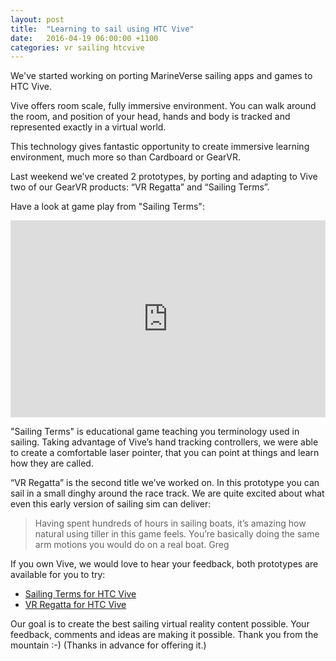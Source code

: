 ```yaml
---
layout: post
title:  "Learning to sail using HTC Vive"
date:   2016-04-19 06:00:00 +1100
categories: vr sailing htcvive
---
```


We've started working on porting MarineVerse sailing apps and games to HTC Vive.

Vive offers room scale, fully immersive environment. You can walk around the room, and position of your head, hands and body is tracked and represented exactly in a virtual world.

This technology gives fantastic opportunity to create immersive learning environment, much more so than Cardboard or GearVR.

Last weekend we’ve created 2 prototypes, by porting and adapting to Vive two of our GearVR products: “VR Regatta” and “Sailing Terms”.

Have a look at game play from "Sailing Terms":

<iframe width="100%" height="315" src="https://www.youtube.com/embed/FEGTIONECbs" frameborder="0" allowfullscreen></iframe>

<!--more-->

"Sailing Terms" is educational game teaching you terminology used in sailing. Taking advantage of Vive’s hand tracking controllers, we were able to create a comfortable laser pointer, that you can point at things and learn how they are called.

“VR Regatta” is the second title we’ve worked on. In this prototype you can sail in a small dinghy around the race track. We are quite excited about what even this early version of sailing sim can deliver:

>Having spent hundreds of hours in sailing boats, it’s amazing how natural using tiller in this game feels. You’re basically doing the same arm motions you would do on a real boat. Greg

If you own Vive, we would love to hear your feedback, both prototypes are available for you to try:

- [Sailing Terms for HTC Vive](https://www.dropbox.com/s/4timemqn4mfwgqj/sailingterms.zip?dl=0)
- [VR Regatta for HTC Vive](https://www.dropbox.com/s/yx3o2m3tesh6da7/vrregattademo.zip?dl=0)

Our goal is to create the best sailing virtual reality content possible. Your feedback, comments and ideas are making it possible. Thank you from the mountain :-) (Thanks in advance for offering it.)